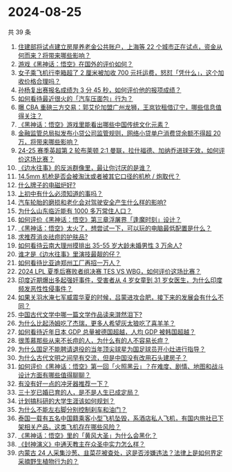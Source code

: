 # 2024-08-25

共 39 条

<!-- BEGIN ZHIHUVIDEO -->
<!-- 最后更新时间 Sun Aug 25 2024 01:04:54 GMT+0800 (China Standard Time) -->
1. [住建部将试点建立房屋养老金公共账户，上海等 22 个城市正在试点，资金从何而来？将带来哪些影响？](https://www.zhihu.com/question/665166482)
1. [游戏《黑神话：悟空》在国外的评价如何？](https://www.zhihu.com/question/658723687)
1. [女子乘飞机行李箱超了 2 厘米被加收 700 元托运费，怒怼「凭什么」，这个加收价格合理吗？](https://www.zhihu.com/question/665072860)
1. [孙杨复出赛报名成绩为 3 分 45 秒，如何评价他的报项成绩？](https://www.zhihu.com/question/665174718)
1. [如何看待最近很火的「汽车压面包」行为？](https://www.zhihu.com/question/664881546)
1. [曝 CBA 重磅三方交易：郭艾伦加盟广州龙狮，王岚钦租借辽宁，哪些信息值得关注？](https://www.zhihu.com/question/665192911)
1. [《黑神话：悟空》游戏里能看出哪些中国传统文化元素？](https://www.zhihu.com/question/664774518)
1. [金融监管总局拟发布小贷公司监管规则，网络小贷单户消费贷余额不得超 20 万，将带来哪些影响？](https://www.zhihu.com/question/665163235)
1. [24-25 赛季英超第 2 轮布莱顿 2:1 曼联，拉什福德、加纳乔进球无效，如何评价这场比赛？](https://www.zhihu.com/question/665197689)
1. [《边水往事》的反派群像里，最让你讨厌的是谁？](https://www.zhihu.com/question/664814813)
1. [14.5mm 机枪是否会被淘汰或者被其它口径的机枪 / 炮取代？](https://www.zhihu.com/question/646409435)
1. [什么牌子的电磁炉好?](https://www.zhihu.com/question/24102293)
1. [上初中有什么必须知道的事吗？](https://www.zhihu.com/question/664913356)
1. [汽车轮胎的磨损和老化会对驾驶安全产生什么样的影响?](https://www.zhihu.com/question/606548483)
1. [为什么山东临沂能有 1000 多万常住人口？](https://www.zhihu.com/question/662086486)
1. [如何评价《黑神话：悟空》第三章浮屠界「逢魔时刻」设计？](https://www.zhihu.com/question/664969534)
1. [《黑神话：悟空》太火了，想尝试一下，可以玩的电脑最低配置是什么？](https://www.zhihu.com/question/664876926)
1. [求推荐消炎祛痘的护肤品?](https://www.zhihu.com/question/659421406)
1. [如何看待云南大理州摸排出 35-55 岁大龄未婚男性 3 万余人?](https://www.zhihu.com/question/665086637)
1. [谁才是《边水往事》里演技最靓的仔？](https://www.zhihu.com/question/664802781)
1. [如何看待比亚迪郑州工厂再招一万人？](https://www.zhihu.com/question/665042738)
1. [2024 LPL 夏季后赛败者组决赛 TES VS WBG，如何评价这场比赛？](https://www.zhihu.com/question/665175792)
1. [印度近期爆出多起强奸事件，受害者从 4 岁女童到 31 岁女医生，为什么印度频发恶性性侵事件？](https://www.zhihu.com/question/664975919)
1. [如果关羽水淹七军威震华夏的时候，吕蒙进攻合肥，接下来的发展会有什么不同？](https://www.zhihu.com/question/664902903)
1. [中国古代文学中哪一篇文学作品读来潸然泪下?](https://www.zhihu.com/question/661392126)
1. [为什么比起汤姆吃了杰瑞，更多人希望灰太狼吃了喜羊羊？](https://www.zhihu.com/question/63416110)
1. [如何看待近年日本 GDP 总量被德国超越，人均 GDP 被韩国超越？](https://www.zhihu.com/question/661187032)
1. [很羡慕那些从来不长痘的人，为什么有的人不容易长痘？](https://www.zhihu.com/question/665158836)
1. [为什么国足不能聘请退役的当年顶尖球星为国足球员开小灶进行指导？](https://www.zhihu.com/question/658262312)
1. [为什么古代文明之间早有交流，但是中国没有改用石头建房子？](https://www.zhihu.com/question/664967743)
1. [如何评价《黑神话：悟空》第一回「火照黑云」？在难度、剧情、地图和战斗设计方面有哪些值得聊聊？](https://www.zhihu.com/question/664877011)
1. [有没有好一点的冲牙器推荐一下？](https://www.zhihu.com/question/397243570)
1. [三十岁已婚已育的人，是不是人生已成定局？](https://www.zhihu.com/question/665125663)
1. [计划搞科研的大学生涯该如何规划？](https://www.zhihu.com/question/664745031)
1. [为什么不能左右脚分别控制刹车和油门？](https://www.zhihu.com/question/663548149)
1. [泰国一载有五名中国籍乘客小型飞机坠毁，系酒店私人飞机，有国内旅社已下架相关产品，这类飞机存在哪些风险？](https://www.zhihu.com/question/665013223)
1. [《黑神话：悟空》里的「黄风大圣」为什么会黑化？](https://www.zhihu.com/question/665029413)
1. [《封神演义》中通天教主在众圣中实力怎么样？](https://www.zhihu.com/question/554617554)
1. [内蒙古 24 人采集沙葱、韭菜花被查处，这是否涉嫌违法？法律上是如何界定采摘野生植物行为的？](https://www.zhihu.com/question/665013020)
<!-- END ZHIHUVIDEO -->
